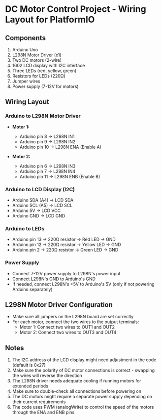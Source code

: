 # DC Motor Control Project - Wiring Layout for PlatformIO

## Components
1. Arduino Uno
2. L298N Motor Driver (x1)
3. Two DC motors (2-wire)
4. 1602 LCD display with I2C interface
5. Three LEDs (red, yellow, green)
6. Resistors for LEDs (220Ω)
7. Jumper wires
8. Power supply (7-12V for motors)

## Wiring Layout

### Arduino to L298N Motor Driver
- **Motor 1:**
  - Arduino pin 8 → L298N IN1
  - Arduino pin 9 → L298N IN2
  - Arduino pin 10 → L298N ENA (Enable A)

- **Motor 2:**
  - Arduino pin 6 → L298N IN3
  - Arduino pin 7 → L298N IN4
  - Arduino pin 11 → L298N ENB (Enable B)

### Arduino to LCD Display (I2C)
- Arduino SDA (A4) → LCD SDA
- Arduino SCL (A5) → LCD SCL
- Arduino 5V → LCD VCC
- Arduino GND → LCD GND

### Arduino to LEDs
- Arduino pin 13 → 220Ω resistor → Red LED → GND
- Arduino pin 12 → 220Ω resistor → Yellow LED → GND
- Arduino pin 2 → 220Ω resistor → Green LED → GND

### Power Supply
- Connect 7-12V power supply to L298N's power input
- Connect L298N's GND to Arduino's GND
- If needed, connect L298N's +5V to Arduino's 5V (only if not powering Arduino separately)

## L298N Motor Driver Configuration
- Make sure all jumpers on the L298N board are set correctly
- For each motor, connect the two wires to the output terminals:
  - Motor 1: Connect two wires to OUT1 and OUT2
  - Motor 2: Connect two wires to OUT3 and OUT4

## Notes
1. The I2C address of the LCD display might need adjustment in the code (default is 0x27)
2. Make sure the polarity of DC motor connections is correct - swapping the wires will reverse the direction
3. The L298N driver needs adequate cooling if running motors for extended periods
4. Make sure to double-check all connections before powering on
5. The DC motors might require a separate power supply depending on their current requirements
6. The code uses PWM (analogWrite) to control the speed of the motors through the ENA and ENB pins
